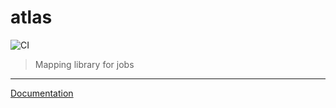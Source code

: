 # atlas

![CI](https://github.com/chronark/atlas/workflows/CI/badge.svg)

> Mapping library for jobs

---

[Documentation](https://chronark.github.io/atlas/)
